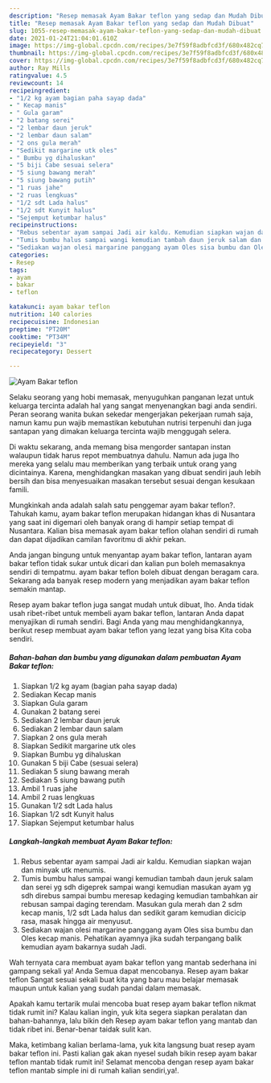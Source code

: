 ```yaml
---
description: "Resep memasak Ayam Bakar teflon yang sedap dan Mudah Dibuat"
title: "Resep memasak Ayam Bakar teflon yang sedap dan Mudah Dibuat"
slug: 1055-resep-memasak-ayam-bakar-teflon-yang-sedap-dan-mudah-dibuat
date: 2021-01-24T21:04:01.610Z
image: https://img-global.cpcdn.com/recipes/3e7f59f8adbfcd3f/680x482cq70/ayam-bakar-teflon-foto-resep-utama.jpg
thumbnail: https://img-global.cpcdn.com/recipes/3e7f59f8adbfcd3f/680x482cq70/ayam-bakar-teflon-foto-resep-utama.jpg
cover: https://img-global.cpcdn.com/recipes/3e7f59f8adbfcd3f/680x482cq70/ayam-bakar-teflon-foto-resep-utama.jpg
author: Ray Mills
ratingvalue: 4.5
reviewcount: 14
recipeingredient:
- "1/2 kg ayam bagian paha sayap dada"
- " Kecap manis"
- " Gula garam"
- "2 batang serei"
- "2 lembar daun jeruk"
- "2 lembar daun salam"
- "2 ons gula merah"
- "Sedikit margarine utk oles"
- " Bumbu yg dihaluskan"
- "5 biji Cabe sesuai selera"
- "5 siung bawang merah"
- "5 siung bawang putih"
- "1 ruas jahe"
- "2 ruas lengkuas"
- "1/2 sdt Lada halus"
- "1/2 sdt Kunyit halus"
- "Sejemput ketumbar halus"
recipeinstructions:
- "Rebus sebentar ayam sampai Jadi air kaldu. Kemudian siapkan wajan dan minyak utk menumis."
- "Tumis bumbu halus sampai wangi kemudian tambah daun jeruk salam dan serei yg sdh digeprek sampai wangi kemudian masukan ayam yg sdh direbus sampai bumbu meresap kedaging kemudian tambahkan air rebusan sampai daging terendam. Masukan gula merah dan 2 sdm kecap manis, 1/2 sdt Lada halus dan sedikit garam kemudian dicicip rasa, masak hingga air menyusut."
- "Sediakan wajan olesi margarine panggang ayam Oles sisa bumbu dan Oles kecap manis. Pehatikan ayamnya jika sudah terpangang balik kemudian ayam bakarnya sudah Jadi."
categories:
- Resep
tags:
- ayam
- bakar
- teflon

katakunci: ayam bakar teflon 
nutrition: 140 calories
recipecuisine: Indonesian
preptime: "PT20M"
cooktime: "PT34M"
recipeyield: "3"
recipecategory: Dessert

---
```



![Ayam Bakar teflon](https://img-global.cpcdn.com/recipes/3e7f59f8adbfcd3f/680x482cq70/ayam-bakar-teflon-foto-resep-utama.jpg)

Selaku seorang yang hobi memasak, menyuguhkan panganan lezat untuk keluarga tercinta adalah hal yang sangat menyenangkan bagi anda sendiri. Peran seorang  wanita bukan sekedar mengerjakan pekerjaan rumah saja, namun kamu pun wajib memastikan kebutuhan nutrisi terpenuhi dan juga santapan yang dimakan keluarga tercinta wajib menggugah selera.

Di waktu  sekarang, anda memang bisa mengorder santapan instan walaupun tidak harus repot membuatnya dahulu. Namun ada juga lho mereka yang selalu mau memberikan yang terbaik untuk orang yang dicintainya. Karena, menghidangkan masakan yang dibuat sendiri jauh lebih bersih dan bisa menyesuaikan masakan tersebut sesuai dengan kesukaan famili. 



Mungkinkah anda adalah salah satu penggemar ayam bakar teflon?. Tahukah kamu, ayam bakar teflon merupakan hidangan khas di Nusantara yang saat ini digemari oleh banyak orang di hampir setiap tempat di Nusantara. Kalian bisa memasak ayam bakar teflon olahan sendiri di rumah dan dapat dijadikan camilan favoritmu di akhir pekan.

Anda jangan bingung untuk menyantap ayam bakar teflon, lantaran ayam bakar teflon tidak sukar untuk dicari dan kalian pun boleh memasaknya sendiri di tempatmu. ayam bakar teflon boleh dibuat dengan beragam cara. Sekarang ada banyak resep modern yang menjadikan ayam bakar teflon semakin mantap.

Resep ayam bakar teflon juga sangat mudah untuk dibuat, lho. Anda tidak usah ribet-ribet untuk membeli ayam bakar teflon, lantaran Anda dapat menyajikan di rumah sendiri. Bagi Anda yang mau menghidangkannya, berikut resep membuat ayam bakar teflon yang lezat yang bisa Kita coba sendiri.

<!--inarticleads1-->

##### Bahan-bahan dan bumbu yang digunakan dalam pembuatan Ayam Bakar teflon:

1. Siapkan 1/2 kg ayam (bagian paha sayap dada)
1. Sediakan  Kecap manis
1. Siapkan  Gula garam
1. Gunakan 2 batang serei
1. Sediakan 2 lembar daun jeruk
1. Sediakan 2 lembar daun salam
1. Siapkan 2 ons gula merah
1. Siapkan Sedikit margarine utk oles
1. Siapkan  Bumbu yg dihaluskan
1. Gunakan 5 biji Cabe (sesuai selera)
1. Sediakan 5 siung bawang merah
1. Sediakan 5 siung bawang putih
1. Ambil 1 ruas jahe
1. Ambil 2 ruas lengkuas
1. Gunakan 1/2 sdt Lada halus
1. Siapkan 1/2 sdt Kunyit halus
1. Siapkan Sejemput ketumbar halus




<!--inarticleads2-->

##### Langkah-langkah membuat Ayam Bakar teflon:

1. Rebus sebentar ayam sampai Jadi air kaldu. Kemudian siapkan wajan dan minyak utk menumis.
1. Tumis bumbu halus sampai wangi kemudian tambah daun jeruk salam dan serei yg sdh digeprek sampai wangi kemudian masukan ayam yg sdh direbus sampai bumbu meresap kedaging kemudian tambahkan air rebusan sampai daging terendam. Masukan gula merah dan 2 sdm kecap manis, 1/2 sdt Lada halus dan sedikit garam kemudian dicicip rasa, masak hingga air menyusut.
1. Sediakan wajan olesi margarine panggang ayam Oles sisa bumbu dan Oles kecap manis. Pehatikan ayamnya jika sudah terpangang balik kemudian ayam bakarnya sudah Jadi.




Wah ternyata cara membuat ayam bakar teflon yang mantab sederhana ini gampang sekali ya! Anda Semua dapat mencobanya. Resep ayam bakar teflon Sangat sesuai sekali buat kita yang baru mau belajar memasak maupun untuk kalian yang sudah pandai dalam memasak.

Apakah kamu tertarik mulai mencoba buat resep ayam bakar teflon nikmat tidak rumit ini? Kalau kalian ingin, yuk kita segera siapkan peralatan dan bahan-bahannya, lalu bikin deh Resep ayam bakar teflon yang mantab dan tidak ribet ini. Benar-benar taidak sulit kan. 

Maka, ketimbang kalian berlama-lama, yuk kita langsung buat resep ayam bakar teflon ini. Pasti kalian gak akan nyesel sudah bikin resep ayam bakar teflon mantab tidak rumit ini! Selamat mencoba dengan resep ayam bakar teflon mantab simple ini di rumah kalian sendiri,ya!.

